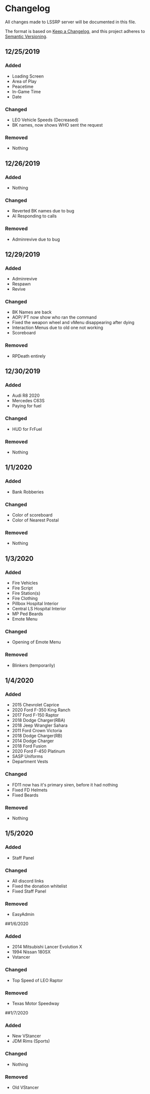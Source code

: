 # Changelog
All changes made to LSSRP server will be documented in this file.

The format is based on [Keep a Changelog](https://keepachangelog.com/en/1.0.0/),
and this project adheres to [Semantic Versioning](https://semver.org/spec/v2.0.0.html).

 ## 12/25/2019
 ### Added
 - Loading Screen
 - Area of Play
 - Peacetime
 - In-Game Time
 - Date
 
 ### Changed
 - LEO Vehicle Speeds (Decreased)
 - BK names, now shows WHO sent the request
 
 ### Removed
 - Nothing
 
## 12/26/2019
### Added
- Nothing

### Changed
- Reverted BK names due to bug
- AI Responding to calls

### Removed
- Adminrevive due to bug

## 12/29/2019
### Added
- Adminrevive
- Respawn
- Revive

### Changed
- BK Names are back
- AOP/ PT now show who ran the command
- Fixed the weapon wheel and vMenu disappearing after dying
- Interaction Menus due to old one not working
- Scoreboard

### Removed
- RPDeath entirely

## 12/30/2019
### Added
- Audi R8 2020
- Mercedes C63S
- Paying for fuel

### Changed
- HUD for FrFuel

### Removed
- Nothing

## 1/1/2020
### Added
- Bank Robberies

### Changed
- Color of scoreboard
- Color of Nearest Postal

### Removed
- Nothing

## 1/3/2020
### Added
- Fire Vehicles
- Fire Script
- Fire Station(s)
- Fire Clothing
- Pillbox Hospital Interior
- Central LS Hospital Interior
- MP Ped Beards
- Emote Menu

### Changed
- Opening of Emote Menu

### Removed
- Blinkers (temporarily)

## 1/4/2020
### Added
- 2015 Chevrolet Caprice
- 2020 Ford F-350 King Ranch
- 2017 Ford F-150 Raptor
- 2018 Dodge Charger(RBA)
- 2018 Jeep Wrangler Sahara
- 2011 Ford Crown Victoria
- 2018 Dodge Charger(RB)
- 2014 Dodge Charger
- 2018 Ford Fusion
- 2020 Ford F-450 Platinum
- SASP Uniforms
- Department Vests

### Changed
- FD11 now has it's primary siren, before it had nothing
- Fixed FD Helmets
- Fixed Beards

### Removed
- Nothing

## 1/5/2020
### Added
- Staff Panel

### Changed
- All discord links
- Fixed the donation whitelist
- Fixed Staff Panel

### Removed
- EasyAdmin

##1/6/2020
### Added
- 2014 Mitsubishi Lancer Evolution X
- 1994 Nissan 180SX
- Vstancer

### Changed
- Top Speed of LEO Raptor

### Removed
- Texas Motor Speedway

##1/7/2020
### Added
- New VStancer
- JDM Rims (Sports)

### Changed
- Nothing

### Removed
- Old VStancer
